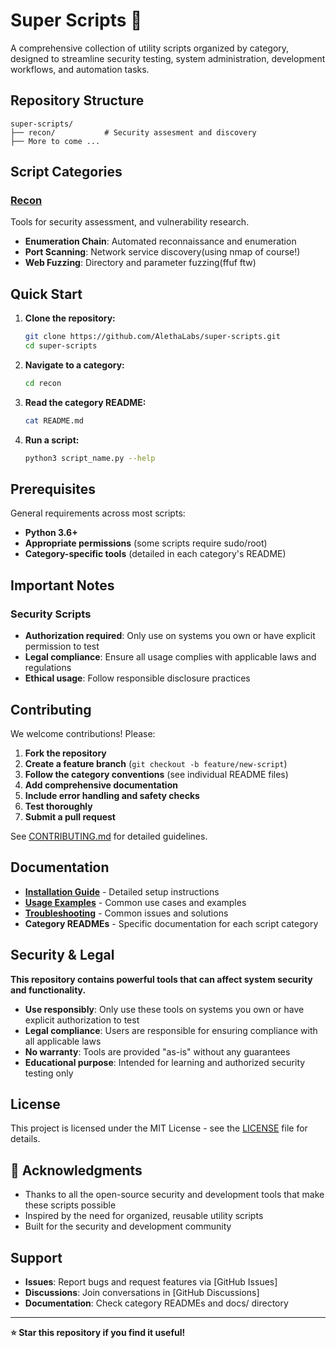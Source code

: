 # Super Scripts 🚀

A comprehensive collection of utility scripts organized by category, designed to streamline security testing, system administration, development workflows, and automation tasks.

## Repository Structure

```
super-scripts/
├── recon/           # Security assesment and discovery
├── More to come ...
```

## Script Categories

### [Recon](./recon/)
Tools for security assessment, and vulnerability research.
- **Enumeration Chain**: Automated reconnaissance and enumeration
- **Port Scanning**: Network service discovery(using nmap of course!)
- **Web Fuzzing**: Directory and parameter fuzzing(ffuf ftw)

## Quick Start

1. **Clone the repository:**
   ```bash
   git clone https://github.com/AlethaLabs/super-scripts.git
   cd super-scripts
   ```

2. **Navigate to a category:**
   ```bash
   cd recon 
   ```

3. **Read the category README:**
   ```bash
   cat README.md
   ```

4. **Run a script:**
   ```bash
   python3 script_name.py --help
   ```

## Prerequisites

General requirements across most scripts:
- **Python 3.6+**
- **Appropriate permissions** (some scripts require sudo/root)
- **Category-specific tools** (detailed in each category's README)

## Important Notes

### Security Scripts
- **Authorization required**: Only use on systems you own or have explicit permission to test
- **Legal compliance**: Ensure all usage complies with applicable laws and regulations
- **Ethical usage**: Follow responsible disclosure practices

## Contributing

We welcome contributions! Please:

1. **Fork the repository**
2. **Create a feature branch** (`git checkout -b feature/new-script`)
3. **Follow the category conventions** (see individual README files)
4. **Add comprehensive documentation**
5. **Include error handling and safety checks**
6. **Test thoroughly**
7. **Submit a pull request**

See [CONTRIBUTING.md](./CONTRIBUTING.md) for detailed guidelines.

## Documentation

- **[Installation Guide](./docs/installation.md)** - Detailed setup instructions
- **[Usage Examples](./docs/usage-examples.md)** - Common use cases and examples
- **[Troubleshooting](./docs/troubleshooting.md)** - Common issues and solutions
- **Category READMEs** - Specific documentation for each script category

## Security & Legal

**This repository contains powerful tools that can affect system security and functionality.**

- **Use responsibly**: Only use these tools on systems you own or have explicit authorization to test
- **Legal compliance**: Users are responsible for ensuring compliance with all applicable laws
- **No warranty**: Tools are provided "as-is" without any guarantees
- **Educational purpose**: Intended for learning and authorized security testing only

## License

This project is licensed under the MIT License - see the [LICENSE](LICENSE) file for details.

## 🙏 Acknowledgments

- Thanks to all the open-source security and development tools that make these scripts possible
- Inspired by the need for organized, reusable utility scripts
- Built for the security and development community

## Support

- **Issues**: Report bugs and request features via [GitHub Issues]
- **Discussions**: Join conversations in [GitHub Discussions]  
- **Documentation**: Check category READMEs and docs/ directory

---

**⭐ Star this repository if you find it useful!**